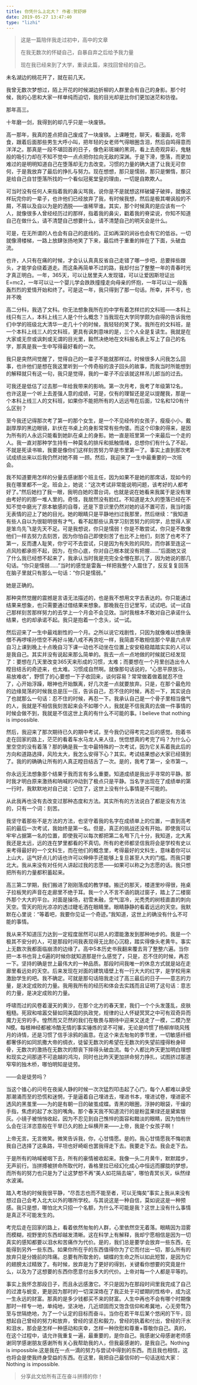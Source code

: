 ```yaml
---
title: 你凭什么上北大？ 作者:贺舒婷
date: 2019-05-27 13:47:40
type: "lizhi"
---
```


> 这是一篇陪伴我走过初中，高中的文章
>
> 在我无数次的怀疑自己，自暴自弃之后给予我力量
>
> 现在我已经来到了大学，重读此篇，来找回曾经的自己。

未名湖边的桃花开了，就在前几天。

我曾无数次梦想过，陌上开花的时候湖边折柳的人群里会有自己的身影。那个时候，我的心思和大家一样单纯而迫切，我的目光却是比你们更加迷茫和彷徨。

那年高三。

十年磨一剑，我得到的却几乎只是一块废铁。

高一那年，我真的差点把自己废成了一块废铁。上课睡觉，聊天，看漫画，吃零食，跟着后面那些男生大呼小叫，把年轻的女老师气得眼圈含泪，然后自鸣得意而洋洋之。那真是一段不堪回首的日子，像色彩斑斓的黑洞，看上去奇观异彩，鬼魅般的吸引力却在不知不觉中一点点把你拉向无敌的深渊。于是下滑，堕落，而更加难过的是明明知道自己在堕落却无力去改变。习惯的力量的确大道了让我无可奈何，于是我放弃了最后的挣扎与努力。现在想想，那只是懦弱，那只是懒惰，那只是给自己自甘堕落所找的一个看似冠冕堂皇的理由，一切是自欺欺人。

可当时没有任何人来指着我的鼻尖骂我，说你是不是就想这样破罐子破摔，就像这样玩完你的一辈子，也许他们已经放弃了我，有时候我想，然后是极其嘲讽般的不屑，不屑以及自以为是的洒脱——谁稀罕谁。其实，那个时候真的是应该有一个人，就像很多人曾经经历过的那样，指着我的鼻尖，戳着我的脊梁说，你知不知道自己在做什么，请不清楚自己想要什么，请不清楚自己的明天会是什么。

可是，在无所谓的人也会有自己的底线的。正如再深的涧谷也会有它的低谷。一切就像滑楼梯，一路上放肆张扬地笑了下来，最后终于重重的摔在了下面，头破血流。

也许，人只有在痛的时候，才会认认真真反省自己走错了哪一步吧，总要摔些跟头，才能学会绕着道走。而这条再简单不过的路，我却付出了整整一年的青春时光才真正明白。一年，365天，可以让居里夫人发现镭，可以让爱因斯坦证出E=mc2，一年可以让一个婴儿学会跌跌撞撞走向母亲的怀抱，一年可以让一段轰轰烈烈的爱情开始和终了。可是这一年，我只得到了那一句话。所幸，并不亏，也并不晚

高二分科，我选了文科。你无法想象我所在的中学有着怎样烂的文科班——本科上线只有三人，本科上线三人是个什么概念？当我现在大学同学颇为自得的告诉我他们中学的班级北大清华一走几十个的时候，我轻轻的笑了笑。我所在的文科班，是一个本科上线三人的文科班，更具有讽刺意味的是，三个人全是复读生。我就是在大家或无奈或讽刺或无谓的目光里，毅然决绝地在文科报名表上写上了自己的名字，那真是我一生中写得最好看的一次。

我只是突然间觉醒了，觉得自己的一辈子不能就那样过。时候很多人问我怎么回事，也许他们是想在我这里听到一个传奇般的浪子回头的故事，而我当时所能想到的解释就只有这一句，我只是觉得，我的一辈子不应该就这样吊儿郎当的过去。

可我还是低估了过去那一年给我带来的影响。第一次月考，我考了年级第12名，也许这是一个听上去差强人意的成绩，可是，仅有的理智还是足以提醒我，那是一个本科上线三人的文科班，如果你不能把所有的人远远甩在后面，12名和120有什么区别？

至今我还记得那次考了第一的那个女生，是一个不见经传的女孩子，瘦瘦小小，戴副厚厚的黑边眼镜，趴伏在书桌上的身影常常有些佝偻。而这个印象的得来，是因为所有的人永远只能看到她趴在桌上的身影。她一直是班里第一个来最后一个走的人。我一直对那种学生持有一种莫名的排斥和抵触情绪，总想你们有什么了不起，不就是死读书嘛，我要是像你们这样刻苦努力早是市里第一了。事实上直到那次考试成绩出来以后我仍然对她不屑     一顾。然后，我迎来了一生中最重要的一次班会。

我不知道要用怎样的分量去感谢那个班主任，因为如果不是她的那席话，现如今的我在哪里都不一定。班会上，她说：“这次考试非常能说明问题，该考好的人都考好了。”然后她扫了我一眼，我明白她的潜台词，也就是说在她看来我属于是没有理由考好的的那一堆人里的。奇怪，我居然没有脸红。不知道是太久的堕落已经在不知不觉中磨光了原本敏感的自尊，还是下意识里仍然对她的话不置可否，我当时面无表情的迎上了她的目光。她的眼睛只是平静地扫过我那里，然后继续：“我知道有些人自以为很聪明很有才气，看不起那些认真学习刻苦努力的同学，总觉得人家是笨鸟先飞是先天不足。可是我想说，你只是懦弱！你是不敢尝试，你只是不敢像他们一样去努力去刻苦，因为你怕自己即使刻苦了也比不上他们，刻苦了也考不了第一，反而遭人耻笑，你宁可不去尝试，只是因为有失败的风险，而你甚至连这一点风险都承担不起，因为，在你心底，你对自己根本就没有把握……”后面她又说了什么我已经想不起来了，我承认当时我是完完全全懵在那儿了，因为她说的那几句话。“你只是懦弱……”当时的感觉是雷轰一样把我整个人震住了，反反复复回荡在脑子里就只有那么一句话：“你只是懦弱。”

她是正确的。

那种突然觉醒的震撼是言语无法描述的，也是我不想用文字去表达的。你只能通过结果来想象，也只需要通过借结果来想象。那晚我在日记里写，试试吧。试一试自己那样刻苦那样努力的去学上一个月会不会见效。当时我根本不敢对自己承诺什么结果，也的却承诺不起。我只是抱着一个念头，试一试。

然后迎来了一生中最戏剧性的一个月。之所以说它戏剧性，只因为就像难以想象唐僧不再啰嗦孙悟空不再好斗猪八戒不再贪吃一样，我简直不敢相信那个早晨六点早自习上课到晚上十点晚自习下课一动也不动坐在位置上安安稳稳踏踏实实的人可以是我自己。其实并没有说起来那么简单的。我去一点一点地做的时候就已经发现了：要想在几天里改变365天来形成的习惯，太难；而要想在一个月里创造出令人瞠目结舌的奇迹来，也太难。习惯成自然啊。就像那句话说的，“心思平原放马，易放难收”，野惯了的心要想一下子收回来，谈何容易？常常做着做着就忍不住了，心开始浮躁，眼神也开始飘离，好几次差一点就要放弃。只是，在那个最危险的边缘晃荡的时候我总是压一压，告诉自己，忍不住的时候，再忍一下，其实说白了也就那么一句话：忍不住的时候，再忍一下。我承认自己是一个骨子里相当傲气的人，我就是不相信我刻苦起来会不如哪个人，我就是不信我真的去做一件事情的时候会做不到，我就是不信这世上真的有什么不可能的事。I believe that nothing is impossible.

然后，我迎来了那次期待已久的期中考试，至今我仍记得考完之后的感觉。抱着书走在回家的路上，茫茫的看着车水马龙人来人往，恍惚想真的考完了吗？为什么心里空空的没有着落？那的确是我一生中最特殊的一次考试，因为它关系着我此后的方向和道路选择，风险太大，我怎么安得下心？其实。考试结果想必大家已经猜到了。我的的确确让所有的人真正瞠目结舌了一次。是的，我考了第一，全市第一。

你永远无法想象那个结果于我而言有多么重要。知道成绩是我出乎寻常的平静。那时我才明白原来激扬和呐喊的冲动到了极点只是平静。当名字出现在了成绩单的第一行时，我默默地对自己说：记住了，这世上没有什么事情是不可能的。

从此我再也没有去改变过那种态度和方法。其实所有的方法说白了都是没有方法的，只有一个词：刻苦。

我坚守着那些不是方法的方法，也坚守着我的名字在成绩单上的位置，一直到高考前的最后一次考试，我始终是第一名。但是，真正的挑战还没有开始。即使我可以牢牢占据第一名的位置，即使我可以每次都把第二名甩下几十分，我知道，北大离我还是太远，远的连在梦里都看的不真切。所有的老师都坚信我将会是学校有史以来考得最好的一个文科生，而在他们的概念里，考得最好的文科生，意味着你可以上山大，运气好点儿的话也许可以伸伸手还能够上复旦甚至人大的门槛。而我只要北大。我从来没有对任何人讲起过我的志愿——如果可以称之为志愿的话。我只想把所有的力量都积蓄起来。

高三第二学期，我们搬进了刚刚落成的教学楼。搬迁的那天，楼道里吵得很，拖桌子拉板凳的声音在走廊里不绝于耳。我一个人不言不语的跳过窗子，踏上了二楼窗外那个大大的平台。对面是操场，初雪未融，空气湿冷，光秃秃的树枝直直的刺向天空。雪天的阳光凉凉的透过睫毛洒在眼睛里。眼睛静静的看着远远的天空。我默默在心里说：“等着吧，我要你见证一个奇迹。”我知道，这世上的确没有什么不可能的事情。

我从来不知道压力达到一定程度居然可以把人的潜能激发到那种地步的。我是一个极其不安分的人，可是那段时间我表现得无比耐心沉稳，踏实得像头老黄牛。事实上无数次我都面临崩溃的边缘了。高中5本历史书我翻来覆去背了整整六遍。当你把一本书也背上6遍的时候你就知道那是什么感觉了，只是，忍不住的时候，再忍一下。坚持的确是世上最伟大的一种品质。那段时间我唯一的休息方式就是站在走廊里看远处的天空。后来发现在对面的建筑墙壁上有一行大大的红字，是学校用来激励学生的吧。我不确定。可就是那句话陪我走过了高三最后的日子——意志的力量，是决定成败的力量。我用我所有的经历和体会去实践而且证明了这句话：意志的力量，是决定成败的力量。

呼啸而过的风卷着漫天的黄沙，在那个北方的春天里，我们一个个头发蓬乱，皮肤粗糙。死寂和喧嚣交替如同美国的执政党，规律的让人怀疑冥冥之中可有双奇异而魔力无穷的手。惶然而又茫然的我们在敬畏与期待中迎来又送走了一模，二模乃至N模。每根神经都被冷酷无情的事实锤炼的坚不可摧，无论是吟惯了杨柳岸晓风残月的诗情，还是习惯了信手涂鸦的画意。在这个来去匆匆的季节里，一切敏感纤细都奢侈的如同凯撒大帝的绸衣，徒留无数次的希望在无数次的失望前撞得粉身碎骨，无数次的激扬在无数次的颓丧下摔得头破血流。每个人都比昨天更加明白理想和现实之间那道不可逾越的鸿沟，同时也比昨天更加拼命努力挣扎，试图挤过那道窄窄的独木桥，哪怕明知是徒劳。

——会是徒劳吗？

当这个锥心的问号在夜阑人静的时候一次次猛烈叩击起了心门，每个人都难以承受那潮涌而至的恐慌和迷惘，于是逼着自己埋进去，埋进书本，埋进试卷，埋进密不透风的黑茧里——为的是有朝一日的破茧成蝶。青黑的眼圈，浮肿的眼袋，干燥的手指，焦虑的起了水泡的嘴角。那个春天我不知道流行的是粉蓝果绿还是黛紫银灰。小镜子被悄悄收起，因为不忍见到自己憔悴的面容和黯淡的眼睛，因为怕有什么会在汪洋恣意般在干旱已久的脸上纵横开来——上帝，我是个女孩子啊！

上帝无言。无言微笑。微笑告诉我，你，心甘情愿。是的。我心甘情愿我不悔初衷我自己选择了这条路，平坦也好崎岖也罢我得走下去。我要走下去。我会走下去。

于是所有的呐喊被咽下去，所有的豪情被收起来。我像一头二月黄牛，默默踏步，无声前行。当拼搏被拼命所取代时，香格里拉已经幻化成心中恒远而朦胧的梦想，而所有的努力也只是为了让这梦想不再“美人如花隔去端”，哪怕青冥长天，纵然绿水波澜。

踏入考场的时候我很平静，“尽吾志也而不能至者，可以无悔矣”事实上我从来没有想过自己会考入北大以外的哪所学校。与其说这是一种自信，莫如说这是一种预感。我只是想，哪怕北大只招一个名额，为什么不可能是我？这世上没有什么事情是真正不可能发生的。

考完后走在回家的路上，看着依然匆匆的人群，心里依然空无着落。眼睛因为泪雾而模糊，视野里的东西却越发清晰。这在科学上有解释，我却宁愿相信是因为一切真实的感知都要以泪水和苦痛作为代价。是的，我们总是要学会放弃一些东西，在能得到另外一些东西。如果你所在乎的东西值得你为了它而付出一切，那么所有的放弃只是分娩前的阵痛。总要有所取舍的，蝴蝶的生命之所以如此短暂，是因为它的翅膀太过精致了。有时候，放弃是为了更好的得到，关键看你想要的究竟是什么，以及为了这想要的东西你愿意付出多大的代价。上帝对每一个人都是平等的。

事实上我怀念那段日子，而且永远感激它。不只是因为在那段时间里我完成了自己的过渡与蜕变，更是因为那时的一切深深烙在了我正处于可塑期的性格中，成为这一生永远的财富。那真的是多少钱都买不来的财富。人生中再也不会有哪个时期像那时一样专一地，单纯地，坚决地，几近顽固而又饱含信仰和希冀地，心无旁骛乃至与世隔绝地，为了一个认定的目标而奋斗。当你在若干年后某个悠闲的下午，回想起自己曾经的努力和放弃，曾经的坚忍和毅力，曾经的执着和付出，曾经的汗水和泪水，那会是怎样一种感动和庆幸，怎样一种欣慰和尊重+尊敬你自己。真的，在这个过程中，请允许我重复一遍，最重要的，是你自己。我感谢父母感谢老师感谢同学感谢朋友感谢所有关心我帮助我的人，但我最感谢的，是我自己。Nothing is impossible.这是我在一点一滴的努力与尝试中得到的东西。而且我也相信，这也将会是使我终身受益的东西。在这里，我把自己最信仰的一句话送给大家：Nothing is impossible.

> 分享此文给所有正在奋斗拼搏的你！

